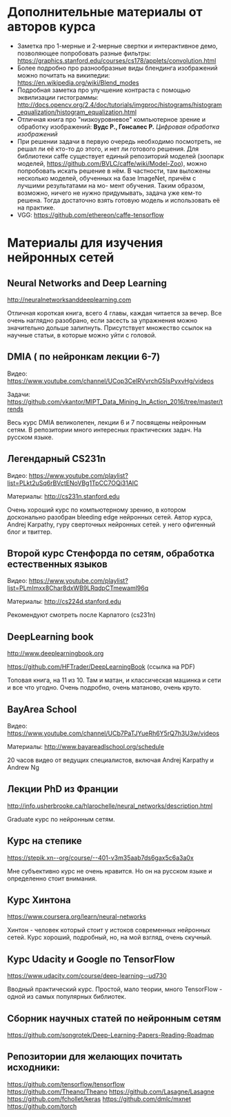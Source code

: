 # Дополнительные материалы от авторов курса

- Заметка про 1-мерные и 2-мерные свертки и интерактивное демо, позволяющее попробовать разные фильтры: https://graphics.stanford.edu/courses/cs178/applets/convolution.html
- Более подробно про разнообразные виды блендинга изображений можно почитать на википедии: https://en.wikipedia.org/wiki/Blend_modes
- Подробная заметка про улучшение контраста с помощью эквилизации гистограммы: http://docs.opencv.org/2.4/doc/tutorials/imgproc/histograms/histogram_equalization/histogram_equalization.html
- Отличная книга про "низкоуровневое" компьютерное зрение и обработку изображений: **Вудс Р., Гонсалес Р.** *Цифровая обработка изображений*
- При решении задачи в первую очередь необходимо посмотреть, не решал ли её кто-то до этого, и нет ли готового решения. Для библиотеки caffe существует единый репозиторий моделей (зоопарк моделей, https://github.com/BVLC/caffe/wiki/Model-Zoo), можно попробовать искать решение в нём. В частности, там выложены несколько моделей, обученных на базе ImageNet, причём с лучшими результатами на мо- мент обучения. Таким образом, возможно, ничего не нужно придумывать, задача уже кем-то решена. Тогда достаточно взять готовую модель и использовать её на практике.
- VGG: https://github.com/ethereon/caffe-tensorflow

# Материалы для изучения нейронных сетей

## Neural Networks and Deep Learning

http://neuralnetworksanddeeplearning.com

Отличная короткая книга, всего 4 главы, каждая читается за вечер. Все очень наглядно разобрано, если засесть за упражнения можно значительно дольше залипнуть. Присутствует множество ссылок на научные статьи, в которые можно уйти с головой.

## DMIA ( по нейронкам лекции 6-7)

Видео: https://www.youtube.com/channel/UCop3CelRVvrchG5lsPyxvHg/videos

Задачи: https://github.com/vkantor/MIPT_Data_Mining_In_Action_2016/tree/master/trends

Весь курс DMIA великолепен, лекции 6 и 7 посвящены нейронным сетям. В репозитории много интересных практических задач. На русском языке.

## Легендарный CS231n

Видео: https://www.youtube.com/playlist?list=PLkt2uSq6rBVctENoVBg1TpCC7OQi31AlC

Материалы: http://cs231n.stanford.edu

Очень хороший курс по компьютерному зрению, в котором досконально разобран bleeding edge нейронных сетей. Автор курса, Andrej Karpathy, гуру сверточных нейронных сетей. у него офигенный блог и твиттер.

## Второй курс Стенфорда по сетям, обработка естественных языков

Видео: https://www.youtube.com/playlist?list=PLmImxx8Char8dxWB9LRqdpCTmewaml96q

Материалы: http://cs224d.stanford.edu

Рекомендуют смотреть после Карпатого (cs231n)

## DeepLearning book

http://www.deeplearningbook.org

https://github.com/HFTrader/DeepLearningBook (ссылка на PDF)

Топовая книга, на 11 из 10. Там и матан, и классическая машинка и сети и все что угодно. Очень подробно, очень матаново, очень круто.

## BayArea School

Видео: https://www.youtube.com/channel/UCb7PaTJYueRh6Y5rQ7h3U3w/videos

Материалы: http://www.bayareadlschool.org/schedule

20 часов видео от ведущих специалистов, включая Andrej Karpathy и Andrew Ng

## Лекции PhD из Франции

http://info.usherbrooke.ca/hlarochelle/neural_networks/description.html

Graduate курс по нейронным сетям.

## Курс на степике

https://stepik.xn--org/course/--401-v3m35aab7ds6gax5c6a3a0x

Мне субъективно курс не очень нравится. Но он на русском языке и определенно стоит внимания.

## Курс Хинтона

https://www.coursera.org/learn/neural-networks

Хинтон - человек который стоит у истоков современных нейронных сетей. Курс хороший, подробный, но, на мой взгляд, очень скучный.

## Курс Udacity и Google по TensorFlow

https://www.udacity.com/course/deep-learning--ud730

Вводный практический курс. Простой, мало теории, много TensorFlow - одной из самых популярных библиотек.

## Сборник научных статей по нейронным сетям

https://github.com/songrotek/Deep-Learning-Papers-Reading-Roadmap

## Репозитории для желающих почитать исходники:

https://github.com/tensorflow/tensorflow
https://github.com/Theano/Theano
https://github.com/Lasagne/Lasagne
https://github.com/fchollet/keras
https://github.com/dmlc/mxnet
https://github.com/torch